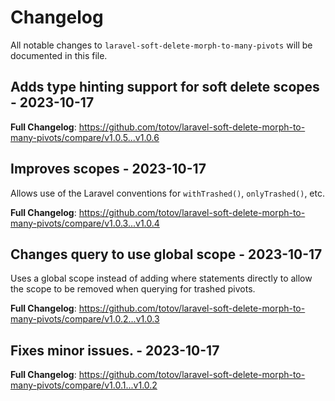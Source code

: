 # Changelog

All notable changes to `laravel-soft-delete-morph-to-many-pivots` will be documented in this file.

## Adds type hinting support for soft delete scopes - 2023-10-17

**Full Changelog**: https://github.com/totov/laravel-soft-delete-morph-to-many-pivots/compare/v1.0.5...v1.0.6

## Improves scopes - 2023-10-17

Allows use of the Laravel conventions for `withTrashed()`, `onlyTrashed()`, etc.

**Full Changelog**: https://github.com/totov/laravel-soft-delete-morph-to-many-pivots/compare/v1.0.3...v1.0.4

## Changes query to use global scope - 2023-10-17

Uses a global scope instead of adding where statements directly to allow the scope to be removed when querying for trashed pivots.

**Full Changelog**: https://github.com/totov/laravel-soft-delete-morph-to-many-pivots/compare/v1.0.2...v1.0.3

## Fixes minor issues. - 2023-10-17

**Full Changelog**: https://github.com/totov/laravel-soft-delete-morph-to-many-pivots/compare/v1.0.1...v1.0.2
